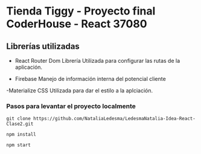 # Tienda Tiggy - Proyecto final CoderHouse - React 37080

## Librerías utilizadas

- React Router Dom
Librería Utilizada para configurar las rutas de la aplicación.

- Firebase 
Manejo de información interna del potencial cliente

-Materialize CSS 
Utilizada para dar el estilo a la aplciación.

### Pasos para levantar el proyecto localmente

```
git clone https://github.com/NataliaLedesma/LedesmaNatalia-Idea-React-Clase2.git
```
`npm install`

`npm start`
